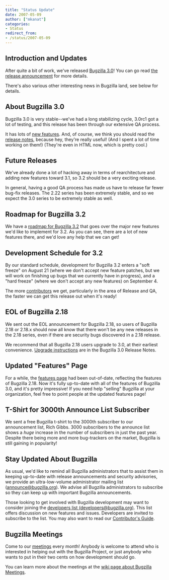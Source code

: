 ```yaml
---
title: "Status Update"
date: 2007-05-09
author: ["mkanat"]
categories:
- Status
redirect_from:
- /status/2007-05-09
---
```


## Introduction and Updates

After quite a bit of work, we've released [Bugzilla 3.0](/releases/3.0)! You can go read [the release announcement](/blog/2007/05/09/release-of-bugzilla-3.0) for more details.

There's also various other interesting news in Bugzilla land, see below for details.

## About Bugzilla 3.0

Bugzilla 3.0 is very stable--we've had a long stabilizing cycle, 3.0rc1 got a lot of testing, and this release has been through our extensive QA process.

It has lots of [new features](/releases/3.0). And, of course, we think you should read the [release notes](/releases/3.0/), because hey, they're really useful! (And I spent a lot of time working on them!) (They're even in HTML now, which is pretty cool.)

## Future Releases

We've already done a lot of hacking away in terms of rearchitecture and adding new features toward 3.1, so 3.2 should be a very exciting release.

In general, having a good QA process has made us have to release far fewer bug-fix releases. The 2.22 series has been extremely stable, and so we expect the 3.0 series to be extremely stable as well.

## Roadmap for Bugzilla 3.2

We have a [roadmap for Bugzilla 3.2](https://wiki.mozilla.org/Bugzilla:Roadmap) that goes over the major new features we'd like to implement for 3.2\. As you can see, there are a lot of new features there, and we'd love any help that we can get!

## Development Schedule for 3.2

By our standard schedule, development for Bugzilla 3.2 enters a "soft freeze" on August 21 (where we don't accept new feature patches, but we will work on finishing up bugs that we currently have in progress), and a "hard freeze" (where we don't accept any new features) on September 4.

The more [contributors](/contribute/) we get, particularly in the area of Release and QA, the faster we can get this release out when it's ready!

## EOL of Bugzilla 2.18

We sent out the EOL announcement for Bugzilla 2.18, so users of Bugzilla 2.18 or 2.18.x should now all know that there won't be any new releases in the 2.18 series, even if there are security bugs discovered in a 2.18 release.

We recommend that all Bugzilla 2.18 users upgrade to 3.0, at their earliest convenience. [Upgrade instructions](/releases/3.0/#v30_upgrading) are in the Bugzilla 3.0 Release Notes.

## Updated "Features" Page

For a while, the [features page](/about/features/) had been out-of-date, reflecting the features of Bugzilla 2.18\. Now it's fully up-to-date with all of the features of Bugzilla 3.0, and it's pretty impressive! If you need help "selling" Bugzilla at your organization, feel free to point people at the updated features page!

## T-Shirt for 3000th Announce List Subscriber

We sent a free Bugzilla t-shirt to the 3000th subscriber to our announcement list, Rich Gibbs. 3000 subscribers to the announce list shows a _huge_ increase in the number of subscribers in just the past year. Despite there being more and more bug-trackers on the market, Bugzilla is still gaining in popularity!

## Stay Updated About Bugzilla

As usual, we'd like to remind all Bugzilla administrators that to assist them in keeping up-to-date with release announcements and security advisories, we provide an ultra-low-volume administrator mailing list ([announce@bugzilla.org](https://lists.bugzilla.org/listinfo/announce)). We advise all Bugzilla administrators to subscribe so they can keep up with important Bugzilla announcements.

Those looking to get involved with Bugzilla development may want to consider joining the [developers list (developers@bugzilla.org)](https://lists.bugzilla.org/listinfo/developers). This list offers discussion on new features and issues. Developers are invited to subscribe to the list. You may also want to read our [Contributor's Guide](https://www.bugzilla.org/docs/contributor.html).

## Bugzilla Meetings

Come to our [meetings](https://wiki.mozilla.org/Bugzilla:Meetings) every month! Anybody is welcome to attend who is interested in helping out with the Bugzilla Project, or just anybody who wants to put in their two cents on how development should go.

You can learn more about the meetings at the [wiki page about Bugzilla Meetings](https://wiki.mozilla.org/Bugzilla:Meetings).
